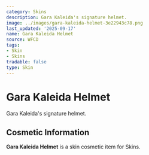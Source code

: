 ```yaml
---
category: Skins
description: Gara Kaleida's signature helmet.
image: ../images/gara-kaleida-helmet-3e22943c78.png
last_updated: '2025-09-17'
name: Gara Kaleida Helmet
source: WFCD
tags:
- Skin
- Skins
tradable: false
type: Skin
---
```


# Gara Kaleida Helmet

Gara Kaleida's signature helmet.

## Cosmetic Information

**Gara Kaleida Helmet** is a skin cosmetic item for Skins.

